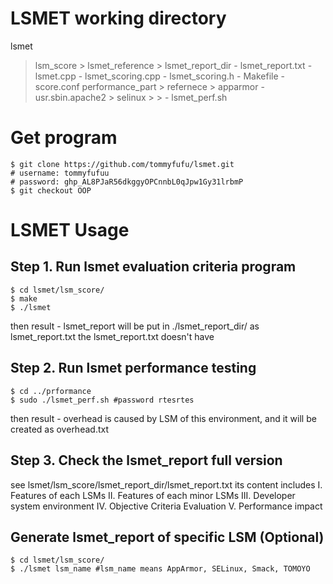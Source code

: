 # LSMET working directory
lsmet
> lsm_score
    > lsmet_reference
    > lsmet_report_dir
        - lsmet_report.txt 
    - lsmet.cpp
    - lsmet_scoring.cpp
    - lsmet_scoring.h
    - Makefile
    - score.conf 
> performance_part
    > refernece
        > apparmor
            - usr.sbin.apache2
        > selinux
            > 
            > 
    - lsmet_perf.sh
# Get program
```bash=
$ git clone https://github.com/tommyfufu/lsmet.git
# username: tommyfufuu
# password: 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
$ git checkout OOP
```
# LSMET Usage
## Step 1. Run lsmet evaluation criteria program
```bash=
$ cd lsmet/lsm_score/
$ make
$ ./lsmet
```
then result - lsmet_report will be put in ./lsmet_report_dir/ as lsmet_report.txt
the lsmet_report.txt doesn't have 
## Step 2. Run lsmet performance testing
```bash=
$ cd ../prformance
$ sudo ./lsmet_perf.sh #password rtesrtes
```
then result - overhead is caused by LSM of this environment, and it will be created as overhead.txt
## Step 3. Check the lsmet_report full version
see lsmet/lsm_score/lsmet_report_dir/lsmet_report.txt
its content includes 
I. Features of each LSMs
II. Features of each minor LSMs
III. Developer system environment
IV. Objective Criteria Evaluation
V. Performance impact

## Generate lsmet_report of specific LSM (Optional)
```bash=
$ cd lsmet/lsm_score/
$ ./lsmet lsm_name #lsm_name means AppArmor, SELinux, Smack, TOMOYO
```

